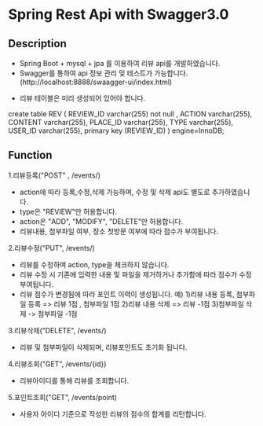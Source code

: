
# Spring Rest Api with Swagger3.0

## Description
- Spring Boot + mysql + jpa 를 이용하여 리뷰 api를 개발하였습니다.
- Swagger를 통하여 api 정보 관리 및 테스트가 가능합니다.
  (http://localhost:8888/swaagger-ui/index.html)
* 리뷰 테이블은 미리 생성되어 있어야 합니다. 

create table REV (
       REVIEW_ID varchar(255) not null ,
        ACTION varchar(255),
        CONTENT varchar(255),
        PLACE_ID varchar(255),
        TYPE varchar(255),
        USER_ID varchar(255),
        primary key (REVIEW_ID)
    ) engine=InnoDB;
## Function
1.리뷰등록("POST" , /events/)
- action에 따라 등록,수정,삭제 가능하며, 수정 및 삭제 api도 별도로 추가하였습니다.
- type은 "REVIEW"만 허용합니다.
- action은 "ADD", "MODIFY", "DELETE"만 허용합니다.
- 리뷰내용, 첨부파일 여부, 장소 첫방문 여부에 따라 점수가 부여됩니다. 

2.리뷰수정("PUT", /events/)
- 리뷰를 수정하며 action, type을 체크하지 않습니다. 
- 리뷰 수정 시 기존에 입력한 내용 및 파일을 제거하거나 추가함에 따라 점수가 수정 부여됩니다. 
- 리뷰 점수가 변경됨에 따라 포인트 이력이 생성됩니다. 
예) 
1)리뷰 내용 등록, 첨부파일 등록 => 리뷰 1점 , 첨부파일 1점 
2)리뷰 내용 삭제 => 리뷰 -1점
3)첨부파일 삭제 -> 첨부파일 -1점

3.리뷰삭제("DELETE", /events/)
- 리뷰 및 첨부파일이 삭제되며, 리뷰포인트도 초기화 됩니다.

4.리뷰조회("GET", /events/{id})
- 리뷰아이디를 통해 리뷰를 조회합니다. 

5.포인트조회("GET", /events/point)
- 사용자 아이디 기준으로 작성한 리뷰의 점수의 합계를 리턴합니다.

